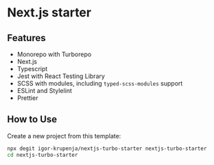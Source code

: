 # Next.js starter

## Features

- Monorepo with Turborepo
- Next.js
- Typescript
- Jest with React Testing Library
- SCSS with modules, including `typed-scss-modules` support
- ESLint and Stylelint
- Prettier

## How to Use

Create a new project from this template:

```bash
npx degit igor-krupenja/nextjs-turbo-starter nextjs-turbo-starter
cd nextjs-turbo-starter
```
